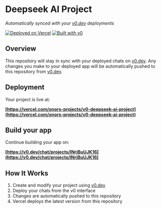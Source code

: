 # Deepseek AI Project

*Automatically synced with your [v0.dev](https://v0.dev) deployments*

[![Deployed on Vercel](https://img.shields.io/badge/Deployed%20on-Vercel-black?style=for-the-badge&logo=vercel)](https://vercel.com/onors-projects/v0-deepseek-ai-project)
[![Built with v0](https://img.shields.io/badge/Built%20with-v0.dev-black?style=for-the-badge)](https://v0.dev/chat/projects/INrjBuUJK16)

## Overview

This repository will stay in sync with your deployed chats on [v0.dev](https://v0.dev).
Any changes you make to your deployed app will be automatically pushed to this repository from [v0.dev](https://v0.dev).

## Deployment

Your project is live at:

**[https://vercel.com/onors-projects/v0-deepseek-ai-project](https://vercel.com/onors-projects/v0-deepseek-ai-project)**

## Build your app

Continue building your app on:

**[https://v0.dev/chat/projects/INrjBuUJK16](https://v0.dev/chat/projects/INrjBuUJK16)**

## How It Works

1. Create and modify your project using [v0.dev](https://v0.dev)
2. Deploy your chats from the v0 interface
3. Changes are automatically pushed to this repository
4. Vercel deploys the latest version from this repository